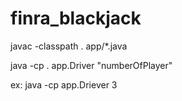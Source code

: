 # finra_blackjack

javac -classpath . app/*.java

java -cp . app.Driver "numberOfPlayer"
  
ex: java -cp app.Driever 3
